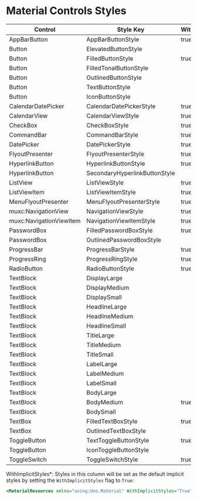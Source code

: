 # Material Controls Styles
Control|Style Key|WithImplicitStyles*|
-|-|-
AppBarButton|AppBarButtonStyle|true
Button|ElevatedButtonStyle|
Button|FilledButtonStyle|true
Button|FilledTonalButtonStyle|
Button|OutlinedButtonStyle|
Button|TextButtonStyle|
Button|IconButtonStyle|
CalendarDatePicker|CalendarDatePickerStyle|true
CalendarView|CalendarViewStyle|true
CheckBox|CheckBoxStyle|true
CommandBar|CommandBarStyle|true
DatePicker|DatePickerStyle|true
FlyoutPresenter|FlyoutPresenterStyle|true
HyperlinkButton|HyperlinkButtonStyle|true
HyperlinkButton|SecondaryHyperlinkButtonStyle
ListView|ListViewStyle|true
ListViewItem|ListViewItemStyle|true
MenuFlyoutPresenter|MenuFlyoutPresenterStyle|true
muxc:NavigationView|NavigationViewStyle|true
muxc:NavigationViewItem|NavigationViewItemStyle|true
PasswordBox|FilledPasswordBoxStyle|true
PasswordBox|OutlinedPasswordBoxStyle|
ProgressBar|ProgressBarStyle|true
ProgressRing|ProgressRingStyle|true
RadioButton|RadioButtonStyle|true
TextBlock|DisplayLarge|
TextBlock|DisplayMedium|
TextBlock|DisplaySmall|
TextBlock|HeadlineLarge|
TextBlock|HeadlineMedium|
TextBlock|HeadlineSmall|
TextBlock|TitleLarge|
TextBlock|TitleMedium|
TextBlock|TitleSmall|
TextBlock|LabelLarge|
TextBlock|LabelMedium|
TextBlock|LabelSmall|
TextBlock|BodyLarge|
TextBlock|BodyMedium|true
TextBlock|BodySmall|
TextBox|FilledTextBoxStyle|true
TextBox|OutlinedTextBoxStyle|
ToggleButton|TextToggleButtonStyle|true
ToggleButton|IconToggleButtonStyle|
ToggleSwitch|ToggleSwitchStyle|true

WithImplicitStyles*: Styles in this column will be set as the default implicit styles by setting the `WithImplicitStyles` flag to `True`:
```xml
<MaterialResources xmlns="using:Uno.Material" WithImplicitStyles="True" />
```
